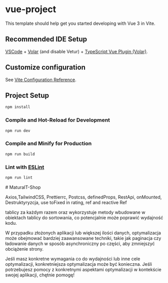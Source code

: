 # vue-project

This template should help get you started developing with Vue 3 in Vite.

## Recommended IDE Setup

[VSCode](https://code.visualstudio.com/) + [Volar](https://marketplace.visualstudio.com/items?itemName=Vue.volar) (and disable Vetur) + [TypeScript Vue Plugin (Volar)](https://marketplace.visualstudio.com/items?itemName=Vue.vscode-typescript-vue-plugin).

## Customize configuration

See [Vite Configuration Reference](https://vitejs.dev/config/).

## Project Setup

```sh
npm install
```

### Compile and Hot-Reload for Development

```sh
npm run dev
```

### Compile and Minify for Production

```sh
npm run build
```

### Lint with [ESLint](https://eslint.org/)

```sh
npm run lint
```
#   M a t u r a I T - S h o p 
 
 

Axios,TailwindCSS, Prettierrc, Postcss, definedProps, RestApi, onMounted,
Destruktyryzcja, use toFixed in rating, ref and reactive
Ref

<!-- /* fetch('https://fakestoreapi.com/products')
        .then(res=>res.json())
        .then(data=>console.log(data)) */

  /*       axios.get('https://fakestoreapi.com/products').then((res) => console.log(res.data)) */

  #npm install axios
  #npm install
  #npm run dev
 -->

  <!-- const sortProducts = () => {
    let sortedProducts = [...originalProducts]; 

    if (filters.sortBy === 'title') {
        sortedProducts.sort((a, b) => a.title.localeCompare(b.title));
    } else if (filters.sortBy === 'priceLow') {
        sortedProducts.sort((a, b) => a.price - b.price);
    } else if (filters.sortBy === 'priceHigh') {
        sortedProducts.sort((a, b) => b.price - a.price);
    }

    const searchQuery = filters.searchQuery.toLowerCase();
    products.value = sortedProducts.filter(
        product => product.title.toLowerCase().includes(searchQuery)
    );
}
To podejście eliminuje konieczność tworzenia kopii --> tablicy za każdym razem oraz wykorzystuje metody wbudowane w obiektach tablicy do sortowania, co potencjalnie może poprawić wydajność kodu.

W przypadku złożonych aplikacji lub większej ilości danych, optymalizacja może obejmować bardziej zaawansowane techniki, takie jak paginacja czy ładowanie danych w sposób asynchroniczny po części, aby zmniejszyć obciążenie strony.

Jeśli masz konkretne wymagania co do wydajności lub inne cele optymalizacji, konkretniejsza optymalizacja może być konieczna. Jeśli potrzebujesz pomocy z konkretnymi aspektami optymalizacji w kontekście swojej aplikacji, chętnie pomogę!